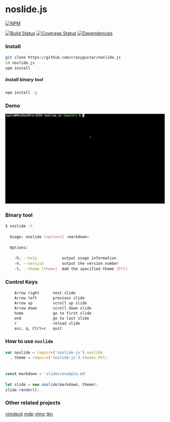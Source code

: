 # noslide.js

[![NPM](https://nodei.co/npm/noslide-js.png?compact=true)](https://nodei.co/npm/noslide-js/)

[![Build Status](https://travis-ci.org/crazyguitar/noslide.js.svg?branch=master)](https://travis-ci.org/crazyguitar/noslide.js)
[![Coverage Status](https://coveralls.io/repos/github/crazyguitar/noslide.js/badge.svg?branch=master)](https://coveralls.io/github/crazyguitar/noslide.js?branch=master)
[![Dependencies](https://david-dm.org/crazyguitar/noslide.js.svg)](https://david-dm.org/crazyguitar/noslide.js)

### Install

```bash
git clone https://github.com/crazyguitar/noslide.js
cd noslide.js
npm install
```
##### Install binary tool

```bash
npm install -g
```


### Demo

![](images/demo.gif)

### Binary tool

```bash
$ noslide -h

  Usage: noslide [options] <markdown>

  Options:

    -h, --help           output usage information
    -V, --version        output the version number
    -t, --theme [theme]  Add the specified theme [Ptt]
```

### Control Keys

```
    Arrow right      next slide
    Arrow left       previous slide
    Arrow up         scroll up slide
    Arrow down       scroll down slide
    home             go to first slide
    end              go to last slide
    r                reload slide
    esc, q, Ctrl+c   quit
```


### How to use ``noslide``

```js
var noslide = require('noslide-js').noslide
  , theme = require('noslide-js').themes.Ptt;


const markdown = 'slides/example.md'

let slide = new noslide(markdown, theme);
slide.render();
```

### Other related projects

[vimdeck](https://github.com/tybenz/vimdeck)
[mdp](https://github.com/visit1985/mdp)
[vtmc](https://github.com/jclulow/vtmc)
[tkn](https://github.com/fxn/tkn)
